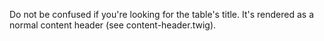 Do not be confused if you're looking for the table's title. It's rendered as a normal content header (see content-header.twig).